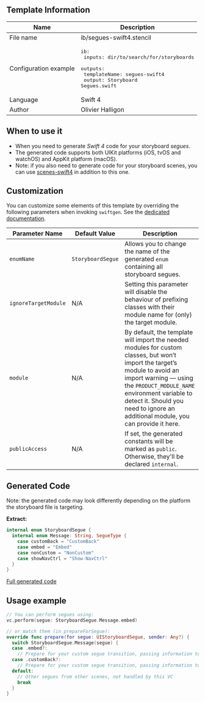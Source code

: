 ## Template Information

| Name      | Description       |
| --------- | ----------------- |
| File name | ib/segues-swift4.stencil |
| Configuration example | <pre>ib:<br />  inputs: dir/to/search/for/storyboards<br />  outputs:<br />    templateName: segues-swift4<br />    output: Storyboard Segues.swift</pre> |
| Language | Swift 4 |
| Author | Olivier Halligon |

## When to use it

- When you need to generate *Swift 4* code for your storyboard *segues*.
- The generated code supports both UIKit platforms (iOS, tvOS and watchOS) and AppKit platform (macOS).
- Note: if you also need to generate code for your storyboard scenes, you can use [scenes-swift4](../scenes-swift4.md) in addition to this one.

## Customization

You can customize some elements of this template by overriding the following parameters when invoking `swiftgen`. See the [dedicated documentation](../../ConfigFile.md).

| Parameter Name | Default Value | Description |
| -------------- | ------------- | ----------- |
| `enumName` | `StoryboardSegue` | Allows you to change the name of the generated `enum` containing all storyboard segues. |
| `ignoreTargetModule` | N/A | Setting this parameter will disable the behaviour of prefixing classes with their module name for (only) the target module. |
| `module` | N/A | By default, the template will import the needed modules for custom classes, but won’t import the target’s module to avoid an import warning — using the `PRODUCT_MODULE_NAME` environment variable to detect it. Should you need to ignore an additional module, you can provide it here. |
| `publicAccess` | N/A | If set, the generated constants will be marked as `public`. Otherwise, they'll be declared `internal`. |

## Generated Code

Note: the generated code may look differently depending on the platform the storyboard file is targeting.

**Extract:**

```swift
internal enum StoryboardSegue {
  internal enum Message: String, SegueType {
    case customBack = "CustomBack"
    case embed = "Embed"
    case nonCustom = "NonCustom"
    case showNavCtrl = "Show-NavCtrl"
  }
}
```

[Full generated code](../../../Tests/Fixtures/Generated/IB-iOS/swift4/all.swift)

## Usage example

```swift
// You can perform segues using:
vc.perform(segue: StoryboardSegue.Message.embed)

// or match them (in prepareForSegue):
override func prepare(for segue: UIStoryboardSegue, sender: Any?) {
  switch StoryboardSegue.Message(segue) {
  case .embed?:
    // Prepare for your custom segue transition, passing information to the destionation VC
  case .customBack?:
    // Prepare for your custom segue transition, passing information to the destionation VC
  default:
    // Other segues from other scenes, not handled by this VC
    break
  }
}
```
